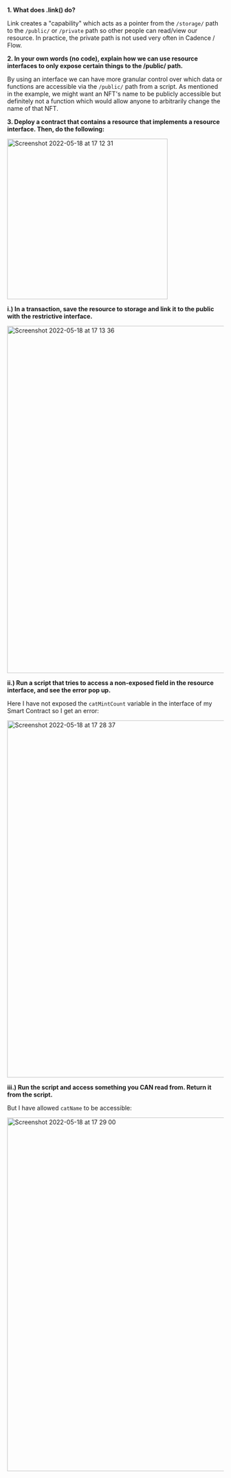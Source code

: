 **1. What does .link() do?**

Link creates a "capability" which acts as a pointer from the `/storage/` path to the `/public/` or `/private` path so other people can read/view our resource. In practice, the private path is not used very often in Cadence / Flow.

**2. In your own words (no code), explain how we can use resource interfaces to only expose certain things to the /public/ path.**

By using an interface we can have more granular control over which data or functions are accessible via the `/public/` path from a script. As mentioned in the example, we might want an NFT's name to be publicly accessible but definitely not a function which would allow anyone to arbitrarily change the name of that NFT.

**3. Deploy a contract that contains a resource that implements a resource interface. Then, do the following:**

<img width="373" alt="Screenshot 2022-05-18 at 17 12 31" src="https://user-images.githubusercontent.com/4712052/169091038-265d21cc-a0e1-46c7-afaa-b0bc0229cbe9.png">

**i.) In a transaction, save the resource to storage and link it to the public with the restrictive interface.**

<img width="807" alt="Screenshot 2022-05-18 at 17 13 36" src="https://user-images.githubusercontent.com/4712052/169091250-016c00e2-b384-4b1f-ab4b-28b6739b2e77.png">

**ii.) Run a script that tries to access a non-exposed field in the resource interface, and see the error pop up.**

Here I have not exposed the `catMintCount` variable in the interface of my Smart Contract so I get an error:

<img width="830" alt="Screenshot 2022-05-18 at 17 28 37" src="https://user-images.githubusercontent.com/4712052/169094239-9547a298-b4e0-4c49-bd81-4ce590d91852.png">


**iii.) Run the script and access something you CAN read from. Return it from the script.**

But I have allowed `catName` to be accessible:

<img width="822" alt="Screenshot 2022-05-18 at 17 29 00" src="https://user-images.githubusercontent.com/4712052/169094354-97736993-8946-47d7-87fa-674cef1f4b10.png">





